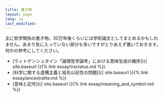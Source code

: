 ```yaml
---
title: 書き物
layout: page
lang: ja
last_modified:
---
```

主に哲学関係の書き物。30万年後くらいには学術論文としてまとめるかもしれません。あまり気に入っていない部分も多いですがとりあえず置いておきます。何かの参考にしてください。

- [ウィトゲンシュタイン「論理哲学論考」における意味生成の機序]({{ site.baseurl }}{% link essay/tractatus.md %})
- [科学に関する虚構主義と祖先以前性の問題]({{ site.baseurl }}{% link essay/ancestralite.md %})
- [意味と記号]({{ site.baseurl }}{% link essay/meaning_and_symbol.md %})
